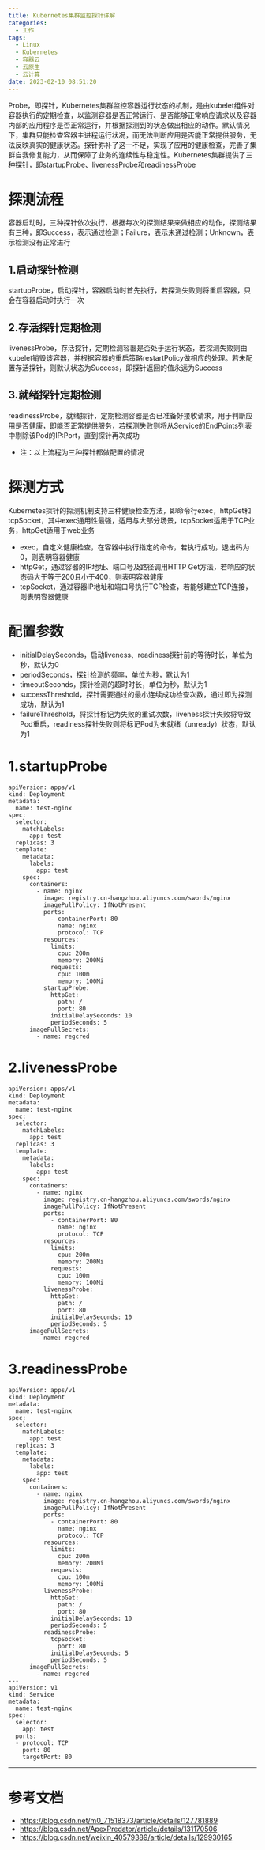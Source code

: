 ```yaml
---
title: Kubernetes集群监控探针详解
categories:
  - 工作
tags:
  - Linux
  - Kubernetes
  - 容器云
  - 云原生
  - 云计算
date: 2023-02-10 08:51:20
---
```


Probe，即探针，Kubernetes集群监控容器运行状态的机制，是由kubelet组件对容器执行的定期检查，以监测容器是否正常运行、是否能够正常响应请求以及容器内部的应用程序是否正常运行，并根据探测到的状态做出相应的动作。默认情况下，集群只能检查容器主进程运行状况，而无法判断应用是否能正常提供服务，无法反映真实的健康状态。探针弥补了这一不足，实现了应用的健康检查，完善了集群自我修复能力，从而保障了业务的连续性与稳定性。Kubernetes集群提供了三种探针，即startupProbe、livenessProbe和readinessProbe

# 探测流程

容器启动时，三种探针依次执行，根据每次的探测结果来做相应的动作，探测结果有三种，即Success，表示通过检测；Failure，表示未通过检测；Unknown，表示检测没有正常进行

## 1.启动探针检测

startupProbe，启动探针，容器启动时首先执行，若探测失败则将重启容器，只会在容器启动时执行一次

## 2.存活探针定期检测

livenessProbe，存活探针，定期检测容器是否处于运行状态，若探测失败则由kubelet销毁该容器，并根据容器的重启策略restartPolicy做相应的处理。若未配置存活探针，则默认状态为Success，即探针返回的值永远为Success

## 3.就绪探针定期检测

readinessProbe，就绪探针，定期检测容器是否已准备好接收请求，用于判断应用是否健康，即能否正常提供服务，若探测失败则将从Service的EndPoints列表中剔除该Pod的IP:Port，直到探针再次成功

- 注：以上流程为三种探针都做配置的情况

# 探测方式

Kubernetes探针的探测机制支持三种健康检查方法，即命令行exec，httpGet和tcpSocket，其中exec通用性最强，适用与大部分场景，tcpSocket适用于TCP业务，httpGet适用于web业务

- exec，自定义健康检查，在容器中执行指定的命令，若执行成功，退出码为0，则表明容器健康
- httpGet，通过容器的IP地址、端口号及路径调用HTTP Get方法，若响应的状态码大于等于200且小于400，则表明容器健康
- tcpSocket，通过容器IP地址和端口号执行TCP检查，若能够建立TCP连接，则表明容器健康

# 配置参数

- initialDelaySeconds，启动liveness、readiness探针前的等待时长，单位为秒，默认为0
- periodSeconds，探针检测的频率，单位为秒，默认为1
- timeoutSeconds，探针检测的超时时长，单位为秒，默认为1
- successThreshold，探针需要通过的最小连续成功检查次数，通过即为探测成功，默认为1
- failureThreshold，将探针标记为失败的重试次数，liveness探针失败将导致Pod重启，readiness探针失败则将标记Pod为未就绪（unready）状态，默认为1

# 1.startupProbe

    apiVersion: apps/v1
    kind: Deployment
    metadata:
      name: test-nginx
    spec:
      selector:
        matchLabels:
          app: test
      replicas: 3
      template:
        metadata:
          labels:
            app: test
        spec:
          containers:
            - name: nginx
              image: registry.cn-hangzhou.aliyuncs.com/swords/nginx
              imagePullPolicy: IfNotPresent
              ports:
                - containerPort: 80
                  name: nginx
                  protocol: TCP
              resources:
                limits:
                  cpu: 200m
                  memory: 200Mi
                requests:
                  cpu: 100m
                  memory: 100Mi
              startupProbe:
                httpGet:
                  path: /
                  port: 80
                initialDelaySeconds: 10
                periodSeconds: 5
          imagePullSecrets:
            - name: regcred

# 2.livenessProbe

    apiVersion: apps/v1
    kind: Deployment
    metadata:
      name: test-nginx
    spec:
      selector:
        matchLabels:
          app: test
      replicas: 3
      template:
        metadata:
          labels:
            app: test
        spec:
          containers:
            - name: nginx
              image: registry.cn-hangzhou.aliyuncs.com/swords/nginx
              imagePullPolicy: IfNotPresent
              ports:
                - containerPort: 80
                  name: nginx
                  protocol: TCP
              resources:
                limits:
                  cpu: 200m
                  memory: 200Mi
                requests:
                  cpu: 100m
                  memory: 100Mi
              livenessProbe:
                httpGet:
                  path: /
                  port: 80
                initialDelaySeconds: 10
                periodSeconds: 5
          imagePullSecrets:
            - name: regcred

# 3.readinessProbe

    apiVersion: apps/v1
    kind: Deployment
    metadata:
      name: test-nginx
    spec:
      selector:
        matchLabels:
          app: test
      replicas: 3
      template:
        metadata:
          labels:
            app: test
        spec:
          containers:
            - name: nginx
              image: registry.cn-hangzhou.aliyuncs.com/swords/nginx
              imagePullPolicy: IfNotPresent
              ports:
                - containerPort: 80
                  name: nginx
                  protocol: TCP
              resources:
                limits:
                  cpu: 200m
                  memory: 200Mi
                requests:
                  cpu: 100m
                  memory: 100Mi
              livenessProbe:
                httpGet:
                  path: /
                  port: 80
                initialDelaySeconds: 10
                periodSeconds: 5
              readinessProbe:
                tcpSocket:
                  port: 80
                initialDelaySeconds: 5
                periodSeconds: 5
          imagePullSecrets:
            - name: regcred
    ---
    apiVersion: v1
    kind: Service
    metadata:
      name: test-nginx
    spec:
      selector:
        app: test
      ports:
      - protocol: TCP
        port: 80
        targetPort: 80
        
---------

# 参考文档

- https://blog.csdn.net/m0_71518373/article/details/127781889
- https://blog.csdn.net/ApexPredator/article/details/131170506
- https://blog.csdn.net/weixin_40579389/article/details/129930165